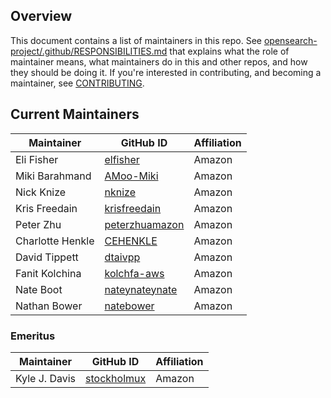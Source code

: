 ## Overview

This document contains a list of maintainers in this repo. See [opensearch-project/.github/RESPONSIBILITIES.md](https://github.com/opensearch-project/.github/blob/main/RESPONSIBILITIES.md#maintainer-responsibilities) that explains what the role of maintainer means, what maintainers do in this and other repos, and how they should be doing it. If you're interested in contributing, and becoming a maintainer, see [CONTRIBUTING](CONTRIBUTING.md).

## Current Maintainers

| Maintainer       | GitHub ID                                           | Affiliation |
| ---------------- | --------------------------------------------------- | ----------- |
| Eli Fisher       | [elfisher](https://github.com/elfisher)             | Amazon      |
| Miki Barahmand   | [AMoo-Miki](https://github.com/AMoo-Miki)           | Amazon      |
| Nick Knize       | [nknize](https://github.com/nknize)                 | Amazon      |
| Kris Freedain    | [krisfreedain](https://github.com/krisfreedain)     | Amazon      |
| Peter Zhu        | [peterzhuamazon](https://github.com/peterzhuamazon) | Amazon      |
| Charlotte Henkle | [CEHENKLE](https://github.com/CEHENKLE)             | Amazon      |
| David Tippett    | [dtaivpp](https://github.com/dtaivpp)               | Amazon      |
| Fanit Kolchina   | [kolchfa-aws](https://github.com/kolchfa-aws)       | Amazon      |
| Nate Boot        | [nateynateynate](https://github.com/nateynateynate) | Amazon      |
| Nathan Bower        | [natebower](https://github.com/natebower)        | Amazon      |

### Emeritus

| Maintainer    | GitHub ID                                     | Affiliation |
| ------------- | --------------------------------------------- | ----------- |
| Kyle J. Davis | [stockholmux](https://github.com/stockholmux) | Amazon      |

